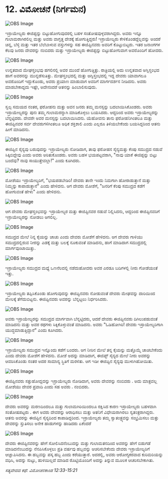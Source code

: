 # 12. ವಿಮೋಚನೆ (ನಿರ್ಗಮನ)

![OBS Image](https://cdn.door43.org/obs/jpg/360px/obs-en-12-01.jpg)

ಇಸ್ರಾಯೇಲ್ಯರು ಈಜಿಪ್ಟನ್ನು ಬಿಟ್ಟುಹೋಗುವುದರಲ್ಲಿ ಬಹಳ ಸಂತೋಷವುಳ್ಳವರಾಗಿದ್ದರು. ಅವರು ಇನ್ನೂ ಗುಲಾಮರಾಗಿರಲಿಲ್ಲ ಮತ್ತು ಅವರು ವಾಗ್ದತ್ತ ದೇಶಕ್ಕೆ ಹೋಗುತ್ತಿದ್ದರು! ಇಸ್ರಾಯೇಲ್ಯರು ಕೇಳಿಕೊಂಡದ್ದೆಲ್ಲವನ್ನು ಅಂದರೆ ಚಿನ್ನ, ಬೆಳ್ಳಿ ಮತ್ತು ಇತರ ಬೆಲೆಬಾಳುವ ವಸ್ತುಗಳನ್ನು ಸಹ ಈಜಿಪ್ಟಿನವರು ಅವರಿಗೆ ಕೊಟ್ಟುಬಿಟ್ಟರು. ಇತರ ಜನಾಂಗಗಳ ಕೆಲವು ಜನರು ದೇವರನ್ನು ನಂಬಿದರು ಮತ್ತು ಇಸ್ರಾಯೇಲ್ಯರು ಈಜಿಪ್ಟನ್ನು ಬಿಟ್ಟುಹೋಗುವಾಗ ಅವರೊಂದಿಗೆ ಹೋದರು. 

![OBS Image](https://cdn.door43.org/obs/jpg/360px/obs-en-12-02.jpg)

ಉನ್ನತವಾದ ಮೇಘಸ್ತಂಭವು ಹಗಲಿನಲ್ಲಿ ಅವರ ಮುಂದೆ ಹೋಗುತ್ತಿತ್ತು.  ರಾತ್ರಿಯಲ್ಲಿ ಅದು ಉನ್ನತವಾದ ಅಗ್ನಿಸ್ತಂಭದ ಹಾಗೆ ಅವರನನ್ನು  ಮುನ್ನಡೆಸುತಿತ್ತು. ಮೇಘಸ್ತಂಭದಲ್ಲಿ ಮತ್ತು ಅಗ್ನಿಸ್ತಂಭದಲ್ಲಿ ಇದ್ದ ದೇವರು ಯಾವಾಗಲೂ ಅವರೊಂದಿಗೆ ಇದ್ದುಕೊಂಡು, ಅವರು ಪ್ರಯಾಣ ಮಾಡುವಾಗ ಅವರಿಗೆ ಮಾರ್ಗದರ್ಶನ ನೀಡಿದನು. ಅವರು ಮಾಡಬೇಕಾದ್ದದು ಇಷ್ಟೇ, ಅದೇನಂದರೆ ಆತನನ್ನು ಹಿಂಬಾಲಿಸುವುದು.

![OBS Image](https://cdn.door43.org/obs/jpg/360px/obs-en-12-03.jpg)

ಸ್ವಲ್ಪ ಸಮಯದ ನಂತರ, ಫರೋಹನು ಮತ್ತು ಅವನ ಜನರು ತಮ್ಮ ಮನಸ್ಸನ್ನು ಬದಲಾಯಿಸಿಕೊಂಡರು. ಅವರು ಇಸ್ರಾಯೇಲ್ಯರನ್ನು ಪುನಃ ತಮ್ಮ ಗುಲಾಮರನ್ನಾಗಿ ಮಾಡಿಕೊಳ್ಳಲು ಬಯಸಿದರು. ಆದ್ದರಿಂದ ಅವರು ಇಸ್ರಾಯೇಲ್ಯರನ್ನು ಬೆನ್ನಟ್ಟಿದರು. ದೇವರೇ ಅವರ ಮನಸ್ಸನ್ನು ಬದಲಾಯಿಸಿದನು. ಯೆಹೋವನು ತಾನು ಫರೋಹನಿಗಿಂತಲೂ ಮತ್ತು ಈಜಿಪ್ಟಿನವರ    ಸರ್ವ ದೇವರುಗಳಿಗಿಂತಲೂ ಅಧಿಕ ಶಕ್ತಿಶಾಲಿ ಎಂದು ಎಲ್ಲರೂ ತಿಳಿಯಬೇಕೆಂದು  ಬಯಸಿದ್ದರಿಂದ ಆತನು ಹೀಗೆ ಮಾಡಿದನು.

![OBS Image](https://cdn.door43.org/obs/jpg/360px/obs-en-12-04.jpg)

ಈಜಿಪ್ಟಿನ ಸೈನ್ಯವು ಬರುವುದನ್ನು ಇಸ್ರಾಯೇಲ್ಯರು ನೋಡಿದಾಗ, ತಾವು ಫರೋಹನ ಸೈನ್ಯಮತ್ತು ಕೆಂಪು ಸಮುದ್ರದ ನಡುವೆ ಸಿಕ್ಕಿಬಿದ್ದೇವು ಎಂದು ಅವರು ಅರಿತುಕೊಂಡರು. ಅವರು ಬಹಳ ಭಯಪಟ್ಟವರಾಗಿ, "ನಾವು ಯಾಕೆ ಈಜಿಪ್ಟನ್ನು ಬಿಟ್ಟು ಬಂದೆವು? ನಾವು ಸಾಯುತ್ತೇವಲ್ಲಾ!" ಎಂದು ಕೂಗಿದರು. 

![OBS Image](https://cdn.door43.org/obs/jpg/360px/obs-en-12-05.jpg)

ಮೋಶೆಯು ಇಸ್ರಾಯೇಲ್ಯರಿಗೆ, "ಭಯಪಡಬೇಡಿರಿ! ದೇವರು ತಾನೇ ಇಂದು ನಿಮಗಾಗಿ ಹೋರಾಡುತ್ತಾನೆ ಮತ್ತು ನಿಮ್ಮನ್ನು ಕಾಪಾಡುತ್ತಾನೆ" ಎಂದು ಹೇಳಿದನು. ಆಗ ದೇವರು ಮೋಶೆಗೆ, "ಜನರಿಗೆ ಕೆಂಪು ಸಮುದ್ರದ ಕಡೆಗೆ ಹೋಗುವಂತೆ ಹೇಳು" ಎಂದು ಹೇಳಿದನು.

![OBS Image](https://cdn.door43.org/obs/jpg/360px/obs-en-12-06.jpg)

ಆಗ ದೇವರು ಮೇಘಸ್ತಂಭವನ್ನು  ಇಸ್ರಾಯೇಲ್ಯರ ಮತ್ತು ಈಜಿಪ್ಟಿನವರ ನಡುವೆ ನಿಲ್ಲಿಸಿದನು, ಆದ್ದರಿಂದ ಈಜಿಪ್ಟಿನವರಿಗೆ ಇಸ್ರಾಯೇಲ್ಯರನ್ನು ನೋಡಲು ಆಗಲಿಲ್ಲ.

![OBS Image](https://cdn.door43.org/obs/jpg/360px/obs-en-12-07.jpg)

ಸಮುದ್ರದ ಮೇಲೆ ನಿನ್ನ ಕೈಯನ್ನು ಚಾಚು ಎಂದು ದೇವರು ಮೋಶೆಗೆ ಹೇಳಿದನು. ಆಗ ದೇವರು ಗಾಳಿಯು ಸಮುದ್ರದಲ್ಲಿರುವ ನೀರನ್ನು ಎಡಕ್ಕೆ ಮತ್ತು ಬಲಕ್ಕೆ ನೂಕುವಂತೆ ಮಾಡಿದನು,  ಹಾಗೆ ಮಾಡಿದಾಗ ಸಮುದ್ರದಲ್ಲಿ ಮಾರ್ಗವುಂಟಾಯಿತ್ತು.

![OBS Image](https://cdn.door43.org/obs/jpg/360px/obs-en-12-08.jpg)

ಇಸ್ರಾಯೇಲ್ಯರು ಸಮುದ್ರದ ಮಧ್ಯೆ ಒಣನೆಲದಲ್ಲಿ ನಡೆದುಹೋದರು ಅವರ ಎರಡೂ ಬದಿಗಳಲ್ಲಿ ನೀರು ಗೋಡೆಯಂತೆ ಇತ್ತು.

![OBS Image](https://cdn.door43.org/obs/jpg/360px/obs-en-12-09.jpg)

ಇಸ್ರಾಯೇಲ್ಯರು ತಪ್ಪಿಸಿಕೊಂಡು ಹೋಗುವುದನ್ನು ಈಜಿಪ್ಟಿನವರು ನೋಡುವಂತೆ ದೇವರು ಮೇಘವನ್ನು ದಾರಿಯಿಂದ ಮೇಲಕ್ಕೆ ತೆಗೆದುಬಿಟ್ಟನು. ಈಜಿಪ್ಟಿನವರು ಅವರನ್ನು ಬೆನ್ನಟ್ಟಲು ನಿರ್ಧರಿಸಿದರು.

![OBS Image](https://cdn.door43.org/obs/jpg/360px/obs-en-12-10.jpg)

ಅವರು ಇಸ್ರಾಯೇಲ್ಯರನ್ನು ಸಮುದ್ರದ  ಮಾರ್ಗವಾಗಿ ಬೆನ್ನಟ್ಟಿದರು, ಆದರೆ ದೇವರು ಈಜಿಪ್ಟಿನವರು ದಿಗಿಲುಪಡುವಂತೆ ಮಾಡಿದನು ಮತ್ತು ಅವರ ರಥಗಳು ಸಿಕ್ಕಿಕೊಳ್ಳುವಂತೆ ಮಾಡಿದನು. ಅವರು "ಓಡಿಹೋಗಿರಿ! ದೇವರು ಇಸ್ರಾಯೇಲ್ಯರಿಗಾಗಿ ಯುದ್ಧಮಾಡುತ್ತಿದ್ದಾನೆ" ಎಂದು ಕೂಗಿದರು.

![OBS Image](https://cdn.door43.org/obs/jpg/360px/obs-en-12-11.jpg)

ಇಸ್ರಾಯೇಲ್ಯರು ಸಮುದ್ರದ ಇನ್ನೊಂದು ಕಡೆಗೆ ಬಂದರು. ಆಗ ನೀರಿನ ಮೇಲೆ ತನ್ನ ಕೈಯನ್ನು ಮತ್ತೊಮ್ಮೆ  ಚಾಚಬೇಕೆಂದು ಎಂದು ದೇವರು ಮೋಶೆಗೆ ಹೇಳಿದನು. ಮೋಶೆ ಅದನ್ನು ಮಾಡಿದಾಗ, ಈಜಿಪ್ಟ್ ಸೈನ್ಯದ ಮೇಲೆ ನೀರು  ಅವರನ್ನು ಆವರಿಸಿಕೊಂಡು ನಂತರ ಅದರ ಸಾಮಾನ್ಯ ಸ್ಥಿತಿಗೆ ಮರಳಿತು. ಆಗ ಇಡೀ ಈಜಿಪ್ಟಿನ ಸೈನ್ಯವು ಮುಳುಗಿಹೋಯಿತು.

![OBS Image](https://cdn.door43.org/obs/jpg/360px/obs-en-12-12.jpg)

ಈಜಿಪ್ಟಿನವರು ಸತ್ತುಹೋದ್ದದನ್ನು ಇಸ್ರಾಯೇಲ್ಯರು ನೋಡಿದಾಗ, ಅವರು ದೇವರನ್ನು ನಂಬಿದರು . ಅದು ಮಾತ್ರವಲ್ಲ  ಮೋಶೆಯು ದೇವರ ಪ್ರವಾದಿ ಎಂದು ಸಹ  ಅವರು . ನಂಬಿದರು.

![OBS Image](https://cdn.door43.org/obs/jpg/360px/obs-en-12-13.jpg)

 ದೇವರು ಅವರನ್ನು  ಮರಣದಿಂದಲೂ ಮತ್ತು ಗುಲಾಮಗಿರಿಯಿಂದಲೂ    ರಕ್ಷಿಸಿದ ಕಾರಣ ಇಸ್ರಾಯೇಲ್ಯರು ಬಹಳವಾಗಿ ಸಂತೋಷಪಟ್ಟರು . ಈಗ ಅವರು ದೇವರನ್ನು ಆರಾಧಿಸಲು ಮತ್ತು ಆತನಿಗೆ ವಿಧೇಯರಾಗಿರಲು ಸ್ವತಂತ್ರರಾಗಿದ್ದರು. ಆತನು ಅವರನ್ನು ಈಜಿಪ್ಟಿನ ಸೈನ್ಯದಿಂದ ಕಾಪಾಡಿದ್ದರಿಂದ. ಇಸ್ರಾಯೇಲ್ಯರು ತಮ್ಮ  ಸ್ವಾತಂತ್ರ್ಯವನ್ನು ಸಂಭ್ರಮಿಸಲು ಮತ್ತು ದೇವರನ್ನು ಸ್ತುತಿಸಲು ಅನೇಕ ಹಾಡುಗಳನ್ನು ಹಾಡಿದರು ಏಕೆಂದರೆ 

![OBS Image](https://cdn.door43.org/obs/jpg/360px/obs-en-12-14.jpg)

ದೇವರು ಈಜಿಪ್ಟಿನವರನ್ನು ಹೇಗೆ ಸೋಲಿಸಿದನೆಂಬುದನ್ನು ಮತ್ತು ಗುಲಾಮತನದಿಂದ ಅವರನ್ನು ಹೇಗೆ ಬಿಡುಗಡೆ ಮಾಡಿದನೆಂಬುದನ್ನು ನೆನಪಿಸಿಕೊಳ್ಳಲು ಪ್ರತಿ ವರ್ಷವು ಹಬ್ಬವನ್ನು ಆಚರಿಸಬೇಕೆಂದು ದೇವರು ಇಸ್ರಾಯೇಲ್ಯರಿಗೆ ಆಜ್ಞಾಪಿಸಿದನು. ಈ ಹಬ್ಬವನ್ನು ಪಸ್ಕ ಹಬ್ಬ  ಎಂದು ಕರೆಯುತ್ತಾರೆ. ಅದರಲ್ಲಿ, ಅವರು ಆರೋಗ್ಯಕರವಾದ ಕುರಿಮರಿಯನ್ನು ವಧಿಸಿ, ಅದನ್ನು ಸುಟ್ಟು, ಹುಳಿಯಿಲ್ಲದೆ ಮಾಡಿದ ರೊಟ್ಟಿಯೊಂದಿಗೆ ಅದನ್ನು ತಿನ್ನುವ ಮೂಲಕ ಆಚರಿಸಬೇಕಾಗಿತು. 

_ಸತ್ಯವೇದದ ಕಥೆ: ವಿಮೋಚನಕಾಂಡ 12:33-15:21_

